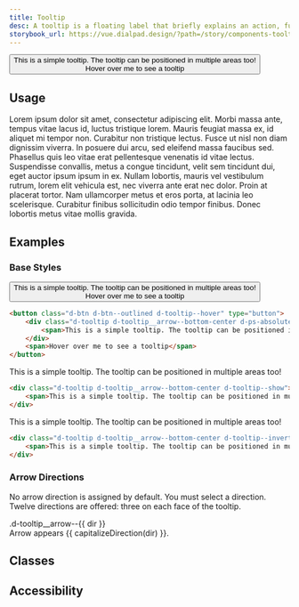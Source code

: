 ```yaml
---
title: Tooltip
desc: A tooltip is a floating label that briefly explains an action, function, or an element. Its content is exclusively text and shouldn't be vital information for users. If richer media is desired, consider using a popover instead.
storybook_url: https://vue.dialpad.design/?path=/story/components-tooltip--default
---
```

<code-well-header bgclass="d-bgc-black-050" class='d-hmn264'>
  <button class="d-btn d-btn--outlined d-tooltip--hover" type="button">
    <div class="d-tooltip d-tooltip__arrow--bottom-center d-ps-absolute">
      <span>This is a simple tooltip. The tooltip can be positioned in multiple areas too!</span>
    </div>
    <span>Hover over me to see a tooltip</span>
  </button>
</code-well-header>

## Usage
Lorem ipsum dolor sit amet, consectetur adipiscing elit. 
Morbi massa ante, tempus vitae lacus id, luctus tristique lorem. 
Mauris feugiat massa ex, id aliquet mi tempor non. Curabitur non tristique lectus. 
Fusce ut nisl non diam dignissim viverra. 
In posuere dui arcu, sed eleifend massa faucibus sed. 
Phasellus quis leo vitae erat pellentesque venenatis id vitae lectus. 
Suspendisse convallis, metus a congue tincidunt, velit sem tincidunt dui, eget auctor ipsum ipsum in ex. 
Nullam lobortis, mauris vel vestibulum rutrum, lorem elit vehicula est, nec viverra ante erat nec dolor. 
Proin at placerat tortor. 
Nam ullamcorper metus et eros porta, at lacinia leo scelerisque. Curabitur finibus sollicitudin odio tempor finibus. 
Donec lobortis metus vitae mollis gravida.

## Examples
### Base Styles
<code-well-header bgclass="d-bgc-black-050" class='d-hmn264'>
  <button class="d-btn d-btn--outlined d-tooltip--hover" type="button">
      <div class="d-tooltip d-tooltip__arrow--bottom-center d-ps-absolute">
          <span>This is a simple tooltip. The tooltip can be positioned in multiple areas too!</span>
      </div>
      <span>Hover over me to see a tooltip</span>
  </button>
</code-well-header>
  
```html
<button class="d-btn d-btn--outlined d-tooltip--hover" type="button">
    <div class="d-tooltip d-tooltip__arrow--bottom-center d-ps-absolute">
        <span>This is a simple tooltip. The tooltip can be positioned in multiple areas too!</span>
    </div>
    <span>Hover over me to see a tooltip</span>
</button>
```

<code-well-header>
  <div class="d-tooltip d-tooltip__arrow--bottom-center d-tooltip--show">
    <span>This is a simple tooltip. The tooltip can be positioned in multiple areas too!</span>
  </div>
</code-well-header>

```html
<div class="d-tooltip d-tooltip__arrow--bottom-center d-tooltip--show">
    <span>This is a simple tooltip. The tooltip can be positioned in multiple areas too!</span>
</div>
```

<code-well-header bgclass="d-bgc-black-800">
  <div class="d-tooltip d-tooltip__arrow--bottom-center d-tooltip--inverted d-tooltip--show">
    <span>This is a simple tooltip. The tooltip can be positioned in multiple areas too!</span>
  </div>
</code-well-header>
  
```html
<div class="d-tooltip d-tooltip__arrow--bottom-center d-tooltip--inverted d-tooltip--show">
    <span>This is a simple tooltip. The tooltip can be positioned in multiple areas too!</span>
</div>
```

### Arrow Directions
No arrow direction is assigned by default. You must select a direction. Twelve directions are offered: three on each face of the tooltip.

<code-well-header>
  <div v-for="dir in directions" class="d-w40p d-p12">
    <div class="d-tooltip d-tooltip--show" :class="'d-tooltip__arrow--'+dir">
      <span class="d-ff-mono d-fs11 d-mb4">.d-tooltip__arrow--{{ dir }}</span>
      <div>
        <span>Arrow appears {{ capitalizeDirection(dir) }}.</span>
      </div>
    </div>
  </div>
</code-well-header>

## Classes
<component-class-table component-name="tooltip" />

## Accessibility
<component-accessible-table component-name="tooltip" />

<script>
export default {
  data() {
    return {
      directions: [
        'top-left', 
        'top-center', 
        'top-right',
        'right-top', 
        'right-center', 
        'right-bottom',
        'bottom-left', 
        'bottom-center', 
        'bottom-right',
        'left-top', 
        'left-center', 
        'left-bottom',
      ]
    }
  },
  methods: {
    capitalizeDirection(direction) {
      return direction.split('-').join(' ');
    },
  },
}
</script>
